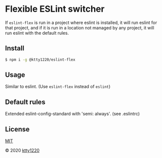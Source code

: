 # Flexible ESLint switcher

If `eslint-flex` is run in a project where eslint is installed, it will run eslint for that project, and if it is run in a location not managed by any project, it will run eslint with the default rules.

## Install

```sh
$ npm i -g @ktty1220/eslint-flex
```

## Usage

Similar to eslint. (Use `eslint-flex` instead of `eslint`)

## Default rules

Extended eslint-config-standard with 'semi: always'. (see .eslintrc)

## License

[MIT](http://www.opensource.org/licenses/mit-license)

&copy; 2020 [ktty1220](mailto:ktty1220@gmail.com)
